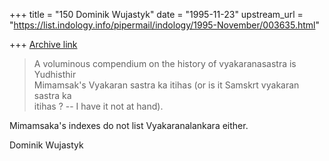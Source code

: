 +++
title = "150 Dominik Wujastyk"
date = "1995-11-23"
upstream_url = "https://list.indology.info/pipermail/indology/1995-November/003635.html"

+++
[Archive link](https://list.indology.info/pipermail/indology/1995-November/003635.html)


> A voluminous compendium on the history of vyakaranasastra is Yudhisthir  
> Mimamsak's Vyakaran sastra ka itihas (or is it Samskrt vyakaran sastra ka  
> itihas ? -- I have it not at hand).

Mimamsaka's indexes do not list Vyakaranalankara either.

Dominik Wujastyk






